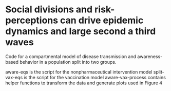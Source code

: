 # Social divisions and risk-perceptions can drive epidemic dynamics and large second a third waves

Code for a compartmental model of disease transmission and awareness-based behavior in a population split into two groups.

aware-eqs is the script for the nonpharmaceutical intervention model
split-vax-eqs is the script for the vaccination model
aware-vax-process contains helper functions to transform the data and generate plots used in Figure 4 
